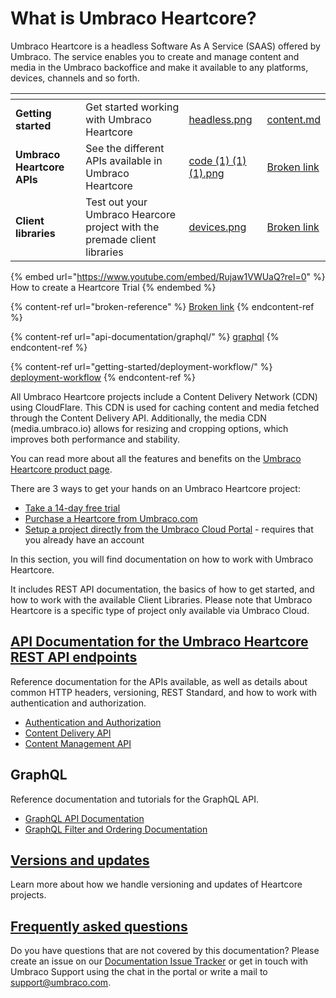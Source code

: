 # What is Umbraco Heartcore?

Umbraco Heartcore is a headless Software As A Service (SAAS) offered by Umbraco. The service enables you to create and manage content and media in the Umbraco backoffice and make it available to any platforms, devices, channels and so forth.

<table data-view="cards"><thead><tr><th></th><th></th><th data-hidden data-card-cover data-type="files"></th><th data-hidden data-card-target data-type="content-ref"></th></tr></thead><tbody><tr><td><strong>Getting started</strong></td><td>Get started working with Umbraco Heartcore</td><td><a href="../generic/images/headless.png">headless.png</a></td><td><a href="api-documentation/content-delivery/content.md">content.md</a></td></tr><tr><td><strong>Umbraco Heartcore APIs</strong></td><td>See the different APIs available in Umbraco Heartcore</td><td><a href="../generic/images/code (1) (1) (1).png">code (1) (1) (1).png</a></td><td><a href="broken-reference">Broken link</a></td></tr><tr><td><strong>Client libraries</strong></td><td>Test out your Umbraco Hearcore project with the premade client libraries</td><td><a href="../generic/images/devices.png">devices.png</a></td><td><a href="broken-reference">Broken link</a></td></tr></tbody></table>

{% embed url="https://www.youtube.com/embed/Rujaw1VWUaQ?rel=0" %}
How to create a Heartcore Trial
{% endembed %}

{% content-ref url="broken-reference" %}
[Broken link](broken-reference)
{% endcontent-ref %}

{% content-ref url="api-documentation/graphql/" %}
[graphql](api-documentation/graphql/)
{% endcontent-ref %}

{% content-ref url="getting-started/deployment-workflow/" %}
[deployment-workflow](getting-started/deployment-workflow/)
{% endcontent-ref %}

All Umbraco Heartcore projects include a Content Delivery Network (CDN) using CloudFlare. This CDN is used for caching content and media fetched through the Content Delivery API. Additionally, the media CDN (media.umbraco.io) allows for resizing and cropping options, which improves both performance and stability.

You can read more about all the features and benefits on the [Umbraco Heartcore product page](https://umbraco.com/products/umbraco-heartcore/).

There are 3 ways to get your hands on an Umbraco Heartcore project:

* [Take a 14-day free trial](https://umbraco.com/try-umbraco-heartcore/)
* [Purchase a Heartcore from Umbraco.com](https://umbraco.com/umbraco-heartcore-pricing/)
* [Setup a project directly from the Umbraco Cloud Portal](https://umbraco.io) - requires that you already have an account

In this section, you will find documentation on how to work with Umbraco Heartcore.

It includes REST API documentation, the basics of how to get started, and how to work with the available Client Libraries. Please note that Umbraco Heartcore is a specific type of project only available via Umbraco Cloud.

## [API Documentation for the Umbraco Heartcore REST API endpoints](broken-reference/)

Reference documentation for the APIs available, as well as details about common HTTP headers, versioning, REST Standard, and how to work with authentication and authorization.

* [Authentication and Authorization](api-documentation/#authentication-and-authorization)
* [Content Delivery API](api-documentation/content-delivery/)
* [Content Management API](api-documentation/content-management/)

## GraphQL

Reference documentation and tutorials for the GraphQL API.

* [GraphQL API Documentation](api-documentation/graphql/)
* [GraphQL Filter and Ordering Documentation](api-documentation/graphql/#filtering-and-ordering)

## [Versions and updates](../versions-and-updates.md)

Learn more about how we handle versioning and updates of Heartcore projects.

## [Frequently asked questions](https://umbraco.com/products/umbraco-heartcore/heartcore-faq/)

Do you have questions that are not covered by this documentation? Please create an issue on our [Documentation Issue Tracker](https://github.com/umbraco/UmbracoDocs/issues) or get in touch with Umbraco Support using the chat in the portal or write a mail to support@umbraco.com.
